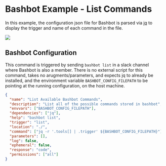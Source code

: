 # Bashbot Example - List Commands

In this example, the configuration json file for Bashbot is parsed via [jq](https://stedolan.github.io/jq/) to display the trigger and name of each command in the file.

<img src="https://i.imgur.com/HHzHlFK.gif">

## Bashbot Configuration

This command is triggered by sending `bashbot list` in a slack channel where Bashbot is also a member. There is no external script for this command, takes no arugments/parameters, and expects jq to already be installed, and the environment variable `BASHBOT_CONFIG_FILEPATH` to be pointing at the running configuration, on the host machine.

```json
{
  "name": "List Available Bashbot Commands",
  "description": "List all of the possible commands stored in bashbot",
  "envvars": ["BASHBOT_CONFIG_FILEPATH"],
  "dependencies": ["jq"],
  "help": "bashbot list",
  "trigger": "list",
  "location": "./",
  "command": ["jq -r '.tools[] | .trigger' ${BASHBOT_CONFIG_FILEPATH}"],
  "parameters": [],
  "log": false,
  "ephemeral": false,
  "response": "code",
  "permissions": ["all"]
}
```
